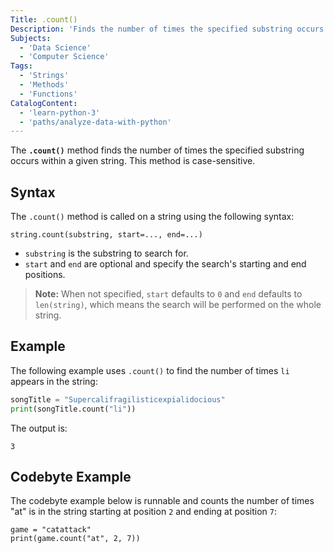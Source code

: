 ```yaml
---
Title: .count()
Description: 'Finds the number of times the specified substring occurs within a given string.'
Subjects:
  - 'Data Science'
  - 'Computer Science'
Tags:
  - 'Strings'
  - 'Methods'
  - 'Functions'
CatalogContent:
  - 'learn-python-3'
  - 'paths/analyze-data-with-python'
---
```


The **`.count()`** method finds the number of times the specified substring occurs within a given string. This method is case-sensitive.

## Syntax

The `.count()` method is called on a string using the following syntax:

```pseudo
string.count(substring, start=..., end=...)
```

- `substring` is the substring to search for.
- `start` and `end` are optional and specify the search's starting and end positions.

> **Note:** When not specified, `start` defaults to `0` and `end` defaults to `len(string)`, which means the search will be performed on the whole string.

## Example

The following example uses `.count()` to find the number of times `li` appears in the string:

```py
songTitle = "Supercalifragilisticexpialidocious"
print(songTitle.count("li"))
```

The output is:

```shell
3
```

## Codebyte Example

The codebyte example below is runnable and counts the number of times "at" is in the string starting at position `2` and ending at position `7`:

```codebyte/python
game = "catattack"
print(game.count("at", 2, 7))
```
